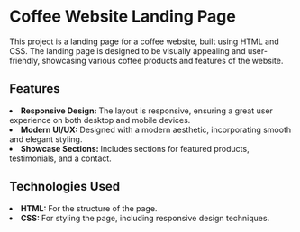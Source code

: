 <h1>Coffee Website Landing Page</h1>
<p>This project is a landing page for a coffee website, built using HTML and CSS. The landing page is designed to be visually appealing and user-friendly, showcasing various coffee products and features of the website.</p>
<h2>Features</h2>
<li><b>Responsive Design: </b>The layout is responsive, ensuring a great user experience on both desktop and mobile devices.</li>
<li><b>Modern UI/UX: </b>Designed with a modern aesthetic, incorporating smooth and elegant styling.</li>
<li><b>Showcase Sections: </b>Includes sections for featured products, testimonials, and a contact.</li>
<h2>Technologies Used</h2>
<li><b>HTML: </b>For the structure of the page.</li>
<li><b>CSS: </b>For styling the page, including responsive design techniques.</li>

